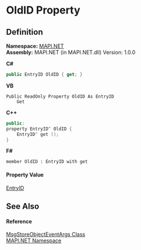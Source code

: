 # OldID Property




## Definition
**Namespace:** <a href="5bef4637-66f8-16d4-e5f4-4d0da57a1538.md">MAPI.NET</a>  
**Assembly:** MAPI.NET (in MAPI.NET.dll) Version: 1.0.0

**C#**
``` C#
public EntryID OldID { get; }
```
**VB**
``` VB
Public ReadOnly Property OldID As EntryID
	Get
```
**C++**
``` C++
public:
property EntryID^ OldID {
	EntryID^ get ();
}
```
**F#**
``` F#
member OldID : EntryID with get
```



#### Property Value
<a href="db2ff999-cb6d-b06d-47cc-55b8797d7482.md">EntryID</a>

## See Also


#### Reference
<a href="6d88cbf2-403c-24bb-f59d-466e86328fd4.md">MsgStoreObjectEventArgs Class</a>  
<a href="5bef4637-66f8-16d4-e5f4-4d0da57a1538.md">MAPI.NET Namespace</a>  
